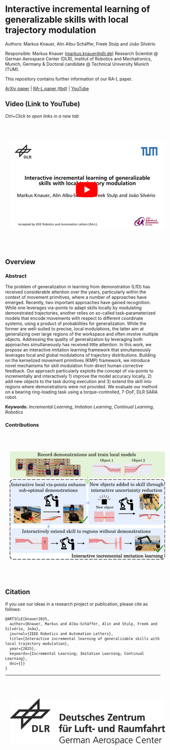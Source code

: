 # Interactive incremental learning of generalizable skills with local trajectory modulation
<base target="_blank">

Authors: Markus Knauer, Alin Albu-Schäffer, Freek Stulp and João Silvério

Responsible: Markus Knauer (markus.knauer@dlr.de) 
Research Scientist @ German Aerospace Center (DLR), Institut of Robotics and Mechatronics, Munich, Germany &
Doctoral candidate @ Technical University Munich (TUM).

This repository contains further information of our RA-L paper.

[ArXiv paper](https://arxiv.org/abs/2409.05655) | [RA-L paper (tbd)]() | [YouTube](https://youtu.be/nqigz0l1syA)


## Video (Link to YouTube)
*Ctrl+Click to open links in a new tab*

<div align="center">
  <a href="https://www.youtube.com/watch?v=nqigz0l1syA" target="_blank"><img src="images/Thumbnail.jpg" hspace="3%" vspace="60px"></a>
</div>

## Overview

### Abstract
The problem of generalization in learning from demonstration (LfD) has received considerable attention over the years, particularly within the context of movement primitives, where a number of approaches have emerged. Recently, two important approaches have gained recognition. While one leverages via-points to adapt skills locally by modulating demonstrated trajectories, another relies on so-called task-parameterized models that encode movements with respect to different coordinate systems, using a product of probabilities for generalization. While the former are well-suited to precise, local modulations, the latter aim at generalizing over large regions of the workspace and often involve multiple objects. Addressing the quality of generalization by leveraging both approaches simultaneously has received little attention. In this work, we propose an interactive imitation learning framework that simultaneously leverages local and global modulations of trajectory distributions. Building on the kernelized movement primitives (KMP) framework, we introduce novel mechanisms for skill modulation from direct human corrective feedback. Our approach particularly exploits the concept of via-points to incrementally and interactively 1) improve the model accuracy locally, 2) add new objects to the task during execution and 3) extend the skill into regions where demonstrations were not provided. We evaluate our method on a bearing ring-loading task using a torque-controlled, 7-DoF, DLR SARA robot.

**Keywords:** *Incremental Learning*, *Imitation Learning*, *Continual Learning*, *Robotics*

### Contributions
<div align="center">
  <a href="https://arxiv.org/abs/2409.05655" target="_blank"><img src="images/approach_overview.jpg" hspace="3%" vspace="60px"></a>
</div>


## Citation 

If you use our ideas in a research project or publication, please cite as follows:

```
@ARTICLE{knauer2025,
  author={Knauer, Markus and Albu-Schäffer, Alin and Stulp, Freek and Silvério, João},
  journal={IEEE Robotics and Automation Letters}, 
  title={Interactive incremental learning of generalizable skills with local trajectory modulation}, 
  year={2025},
  keywords={Incremental Learning; Imitation Learning; Continual Learning},
  doi={}}
}
```

---

<div align="center">
  <a href="https://www.dlr.de/EN/Home/home_node.html"><img src="images/logo.svg" hspace="3%" vspace="60px"></a>
</div>
